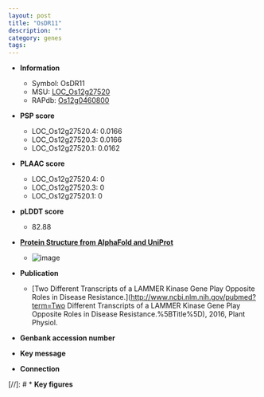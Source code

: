```yaml
---
layout: post
title: "OsDR11"
description: ""
category: genes
tags: 
---
```


* **Information**  
    + Symbol: OsDR11  
    + MSU: [LOC_Os12g27520](http://rice.plantbiology.msu.edu/cgi-bin/ORF_infopage.cgi?orf=LOC_Os12g27520)  
    + RAPdb: [Os12g0460800](http://rapdb.dna.affrc.go.jp/viewer/gbrowse_details/irgsp1?name=Os12g0460800)  

* **PSP score**  
    + LOC_Os12g27520.4: 0.0166 
    + LOC_Os12g27520.3: 0.0166 
    + LOC_Os12g27520.1: 0.0162 

* **PLAAC score**  
    + LOC_Os12g27520.4: 0 
    + LOC_Os12g27520.3: 0 
    + LOC_Os12g27520.1: 0 

* **pLDDT score**
    + 82.88

* **[Protein Structure from AlphaFold and UniProt](https://www.uniprot.org/uniprotkb/Q2QRH9/entry#structure)**
    + ![image](https://ricepsp.github.io/images/Q2/AF-Q2QRH9-F1.png)

* **Publication**  
    + [Two Different Transcripts of a LAMMER Kinase Gene Play Opposite Roles in Disease Resistance.](http://www.ncbi.nlm.nih.gov/pubmed?term=Two Different Transcripts of a LAMMER Kinase Gene Play Opposite Roles in Disease Resistance.%5BTitle%5D), 2016, Plant Physiol.

* **Genbank accession number**  

* **Key message**  

* **Connection**  

[//]: # * **Key figures**  


